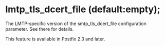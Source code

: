 # lmtp_tls_dcert_file (default:empty); 

 The LMTP-specific version of the smtp_tls_dcert_file
configuration parameter.  See there for details. 

 This feature is available in Postfix 2.3 and later. 


